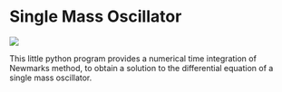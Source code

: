 # Single Mass Oscillator

![](smo_fig.png=400x)

This little python program provides a numerical time integration of Newmarks method, to obtain a solution to the differential equation of a single mass oscillator.

